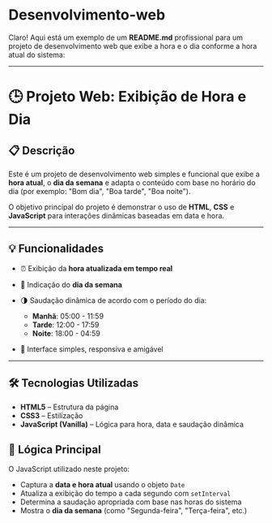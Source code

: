 # Desenvolvimento-web
Claro! Aqui está um exemplo de um **README.md** profissional para um projeto de desenvolvimento web que exibe a hora e o dia conforme a hora atual do sistema:

---

# 🕒 Projeto Web: Exibição de Hora e Dia

## 📋 Descrição

Este é um projeto de desenvolvimento web simples e funcional que exibe a **hora atual**, o **dia da semana** e adapta o conteúdo com base no horário do dia (por exemplo: "Bom dia", "Boa tarde", "Boa noite").

O objetivo principal do projeto é demonstrar o uso de **HTML**, **CSS** e **JavaScript** para interações dinâmicas baseadas em data e hora.

---

## 💡 Funcionalidades

* ⏰ Exibição da **hora atualizada em tempo real**
* 📅 Indicação do **dia da semana**
* 🌗 Saudação dinâmica de acordo com o período do dia:

  * **Manhã**: 05:00 - 11:59
  * **Tarde**: 12:00 - 17:59
  * **Noite**: 18:00 - 04:59
* 🎨 Interface simples, responsiva e amigável

---

## 🛠️ Tecnologias Utilizadas

* **HTML5** – Estrutura da página
* **CSS3** – Estilização
* **JavaScript (Vanilla)** – Lógica para hora, data e saudação dinâmica



## 🧠 Lógica Principal

O JavaScript utilizado neste projeto:

* Captura a **data e hora atual** usando o objeto `Date`
* Atualiza a exibição do tempo a cada segundo com `setInterval`
* Determina a saudação apropriada com base nas horas do sistema
* Mostra o **dia da semana** (como "Segunda-feira", "Terça-feira", etc.)

